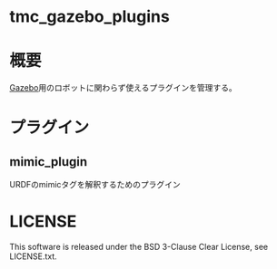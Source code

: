 tmc_gazebo_plugins
===========================

概要
===========================
[Gazebo](http://gazebosim.org/)用のロボットに関わらず使えるプラグインを管理する。

プラグイン
===========================

## mimic_plugin ##
URDFのmimicタグを解釈するためのプラグイン

LICENSE
===========================
This software is released under the BSD 3-Clause Clear License, see LICENSE.txt.
